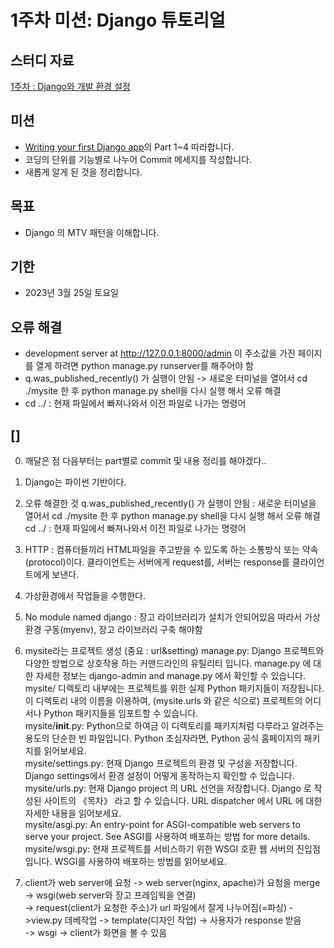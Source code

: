 # 1주차 미션: Django 튜토리얼

## 스터디 자료
[1주차 : Django와 개발 환경 설정](https://motley-way-58c.notion.site/Django-67e5994dfebd429d882d4b2b0e58e6a0)

## 미션
- [Writing your first Django app](https://docs.djangoproject.com/ko/3.2/intro/tutorial01/)의 Part 1~4 따라합니다.
- 코딩의 단위를 기능별로 나누어 Commit 메세지를 작성합니다.
- 새롭게 알게 된 것을 정리합니다.

## 목표
- Django 의 MTV 패턴을 이해합니다.

## 기한
- 2023년 3월 25일 토요일  

## 오류 해결
 - development server at http://127.0.0.1:8000/admin 이 주소값을 가진 페이지를 열게 하려면 python manage.py runserver를 해주어야 함
 - q.was_published_recently() 가 실행이 안됨 -> 새로운 터미널을 열어서 cd ./mysite 한 후 python manage.py shell을 다시 실행 해서 오류 해결
 - cd ../ : 현재 파일에서 빠져나와서 이전 파일로 나가는 명령어


## []
0) 깨달은 점
  다음부터는 part별로 commit 및 내용 정리를 해야겠다..

1) Django는 파이썬 기반이다.

2) 오류 해결한 것
   q.was_published_recently() 가 실행이 안됨 : 새로운 터미널을 열어서 cd ./mysite 한 후 python manage.py shell을 다시 실행 해서 오류 해결
   cd ../ : 현재 파일에서 빠져나와서 이전 파일로 나가는 명령어

3) HTTP
 : 컴퓨터들끼리 HTML파일을 주고받을 수 있도록 하는 소통방식 또는 약속(protocol)이다.
  클라이언트는 서버에게 request를, 서버는 response를 클라이언트에게 보낸다.

4) 가상환경에서 작업들을 수행한다.

5) No module named django : 장고 라이브러리가 설치가 안되어있음
   따라서 가상환경 구동(myenv), 장고 라이브러리 구축 해야함 
  
6) mysite라는 프로젝트 생성 (중요 : url&setting)
manage.py: Django 프로젝트와 다양한 방법으로 상호작용 하는 커맨드라인의 유틸리티 입니다. manage.py 에 대한 자세한 정보는 django-admin and manage.py 에서 확인할 수 있습니다.  
mysite/ 디렉토리 내부에는 프로젝트를 위한 실제 Python 패키지들이 저장됩니다. 이 디렉토리 내의 이름을 이용하여, (mysite.urls 와 같은 식으로) 프로젝트의 어디서나 Python 패키지들을 임포트할 수 있습니다.  
mysite/__init__.py: Python으로 하여금 이 디렉토리를 패키지처럼 다루라고 알려주는 용도의 단순한 빈 파일입니다. Python 초심자라면, Python 공식 홈페이지의 패키지를 읽어보세요.  
mysite/settings.py: 현재 Django 프로젝트의 환경 및 구성을 저장합니다. Django settings에서 환경 설정이 어떻게 동작하는지 확인할 수 있습니다.  
mysite/urls.py: 현재 Django project 의 URL 선언을 저장합니다. Django 로 작성된 사이트의 《목차》 라고 할 수 있습니다. URL dispatcher 에서 URL 에 대한 자세한 내용을 읽어보세요.  
mysite/asgi.py: An entry-point for ASGI-compatible web servers to serve your project. See ASGI를 사용하여 배포하는 방법 for more details.  
mysite/wsgi.py: 현재 프로젝트를 서비스하기 위한 WSGI 호환 웹 서버의 진입점입니다. WSGI를 사용하여 배포하는 방법를 읽어보세요.    

7) client가 web server에 요청 -> web server(nginx, apache)가 요청을 merge -> wsgi(web server와 장고 프레임웍을 연결)  
-> request(client가 요청한 주소)가 url 파일에서 잘게 나누어짐(=파싱) ->view.py 데베작업 -> template(디자인 작업) -> 사용자가 response 받음   
-> wsgi -> client가 화면을 볼 수 있음  
